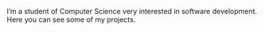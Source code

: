 I’m a student of Computer Science very interested in software development. Here you can see some of my projects.
